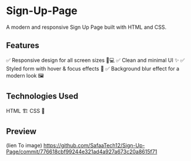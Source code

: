 # Sign-Up-Page

A modern and responsive Sign Up Page built with HTML and CSS.

## Features
✅ Responsive design for all screen sizes 📱💻 
✅ Clean and minimal UI ✨ 
✅ Styled form with hover &amp; focus effects 🎨 
✅ Background blur effect for a modern look 🖼️  

## Technologies Used 
HTML 🏗️ 
CSS 🎨 

## Preview 
(lien To image)
https://github.com/SafaaTech12/Sign-Up-Page/commit/776618cbf99244e321ad4a927a673c20a8615f71
